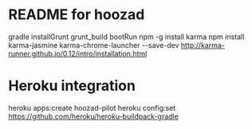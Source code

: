 README for hoozad
==========================

gradle installGrunt grunt_build bootRun
 npm -g install karma
npm install karma-jasmine karma-chrome-launcher --save-dev
http://karma-runner.github.io/0.12/intro/installation.html



Heroku integration
==========================
heroku apps:create hoozad-pilot
heroku config:set https://github.com/heroku/heroku-buildpack-gradle
